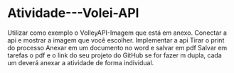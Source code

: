 # Atividade---Volei-API
Utilizar como exemplo o VolleyAPI-Imagem que está em anexo.  Conectar a api e mostrar a imagem que você escolher.  Implementar a api Tirar o print do processo Anexar em um documento no word e salvar em pdf  Salvar em tarefas o pdf e o link do seu projeto do GitHub se for fazer m dupla, cada um deverá anexar a atividade de forma individual.
